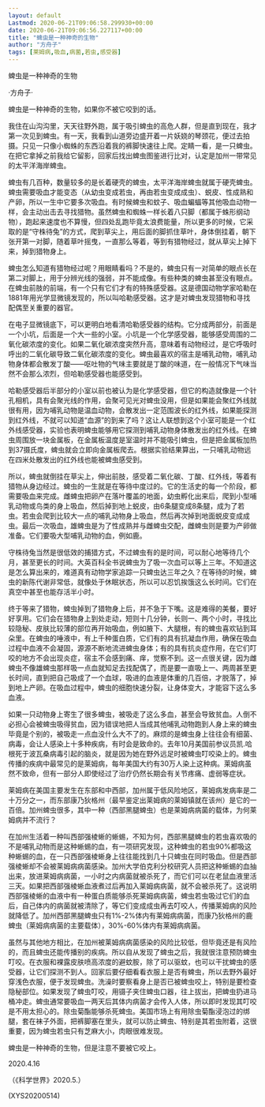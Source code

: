 ```yaml
---
layout: default
Lastmod: 2020-06-21T09:06:58.299930+00:00
date: 2020-06-21T09:06:56.227117+00:00
title: "蜱虫是一种神奇的生物"
author: "方舟子"
tags: [莱姆病,吸血,病菌,若虫,感受器]
---
```


蜱虫是一种神奇的生物

·方舟子·

蜱虫是一种神奇的生物，如果你不被它咬到的话。

我住在山沟沟里，天天往野外跑，属于吸引蜱虫的高危人群，但是直到现在，我才第一次见到蜱虫。有一天，我看到山道旁边盛开着一片妖娆的琴颈花，便过去拍摄。只见一只像小蜘蛛的东西沿着我的裤脚快速往上爬。定睛一看，是一只蜱虫。在把它拿掉之前我给它留影，回家后找出蜱虫图鉴进行比对，认定是加州一带常见的太平洋海岸蜱虫。

蜱虫有几百种，数量较多的是长着硬壳的蜱虫，太平洋海岸蜱虫就属于硬壳蜱虫。蜱虫需要吸血才能变态（从幼虫变成若虫，再由若虫变成成虫）、蜕皮、性成熟和产卵，所以一生中它要多次吸血。有时候蜱虫和蚊子、吸血蝙蝠等其他吸血动物一样，会主动出击去寻找猎物。虽然蜱虫和蜘蛛一样长着八只脚（都属于蛛形纲动物），跑起来速度也不算慢，但四处乱跑毕竟太浪费能量，所以更多的时候，它采取的是“守株待兔”的方式，爬到草尖上，用后面的脚抓住草叶，身体倒挂着，朝下张开第一对脚，随着草叶摇曳，一直那么等着，等到有猎物经过，就从草尖上掉下来，掉到猎物身上。

蜱虫怎么知道有猎物经过呢？用眼睛看吗？不是的，蜱虫只有一对简单的眼点长在第二对脚上，用于分辨光线的强弱，并不能成像。有些种类的蜱虫甚至没有眼点。在蜱虫前肢的前端，有一个只有它们才有的特殊感受器。这是德国动物学家哈勒在1881年用光学显微镜发现的，所以叫哈勒感受器。这才是对蜱虫发现猎物和寻找配偶至关重要的器官。

在电子显微镜底下，可以更明白地看清哈勒感受器的结构。它分成两部分，前面是一个小坑，后面是一个大一些的小室。小坑是一个化学感受器，能够感受周围的二氧化碳浓度的变化。如果二氧化碳浓度突然升高，意味着有动物经过，是它呼吸时呼出的二氧化碳导致二氧化碳浓度的变化。蜱虫最喜欢的宿主是哺乳动物，哺乳动物身体都会散发丁酸——呕吐物的气味主要就是丁酸的味道，在一般情况下气味当然不会那么浓烈，但哈勒感受器也能感受到。

哈勒感受器后半部分的小室以前也被认为是化学感受器，但它的构造就像是一个针孔相机，具有会聚光线的作用，会聚可见光对蜱虫没用，但是如果能会聚红外线就很有用，因为哺乳动物是温血动物，会散发出一定范围波长的红外线，如果能探测到红外线，不就可以知道“血源”的到来了吗？这让人联想到这个小室可能是一个红外线感受器，实验也表明蜱虫能够用它探测到哺乳动物身体散发出的红外线。在蜱虫周围放一块金属板，在金属板温度是室温时并不能吸引蜱虫，但是把金属板加热到37摄氏度，蜱虫就会立即向金属板爬去。根据实验结果算出，一只哺乳动物远在四米处散发出的红外线也能被蜱虫感受到。

所以，蜱虫就倒挂在草尖上，伸出前肢，感受着二氧化碳、丁酸、红外线，等着有猎物从身边经过。蜱虫的一生就是在等待中度过的。它的生活史的每一个阶段，都需要吸血来完成。雌蜱虫把卵产在落叶覆盖的地面，幼虫孵化出来后，爬到小型哺乳动物或鸟类的身上吸血，然后掉到地上蜕皮，由6条腿变成8条腿，成为了若虫。若虫会爬到比较大一点的哺乳动物身上吸血，然后再次掉到地面蜕皮变成成虫。最后一次吸血，雄蜱虫是为了性成熟并与雌蜱虫交配，雌蜱虫则是要为产卵做准备。它们要吸大型哺乳动物的血，例如鹿。

守株待兔当然是很低效的捕猎方式，不过蜱虫有的是时间，可以耐心地等待几个月，甚至更长的时间。大英百科全书说蜱虫为了吸一次血可以等上三年。不知道这是怎么算出来的，难道真有动物学家追踪一只蜱虫达三年之久？在等待的时候，蜱虫的新陈代谢非常低，就像处于休眠状态，所以可以忍饥挨饿这么长时间。它们在真空中甚至也能存活半小时。

终于等来了猎物，蜱虫掉到了猎物身上后，并不急于下嘴。这是难得的美餐，要好好享用。它们会在猎物身上到处走动，短则十几分钟，长则一、两个小时，寻找比较隐秘、皮肤比较薄的部位再开始吸血，例如腋下、大腿根，有的蜱虫喜欢钻到耳朵里。在蜱虫的唾液中，有上千种蛋白质，它们有的具有抗凝血作用，确保在吸血过程中血液不会凝固，源源不断地流进蜱虫身体；有的具有抗炎症作用，在它们叮咬的地方不会出现炎症，宿主不会感到痛、痒，觉察不到。这一点很关键，因为雌蜱虫不像雄蜱虫那样吸一点血就知足去找配偶了，而是要一直吸上一、两周甚至更长时间，直到把自己吸成了一个血球，吸进的血液是体重的几百倍，才脱落了，掉到地上产卵。在吸血过程中，蜱虫的细胞快速分裂，让身体变大，才能容下这么多血液。

如果一只动物身上寄生了很多蜱虫，被吸走了这么多血，甚至会导致贫血。人倒不必担心会被蜱虫吸得贫血，因为错误地把人当成其他哺乳动物跑到人身上来的蜱虫毕竟是个别的，被吸走一点血没什么大不了的。麻烦的是蜱虫身上往往会有细菌、病毒，会让人感染上十多种疾病，有时会是致命的。去年10月美国前参议员凯.哈根死于波瓦桑病毒引起的脑炎，就是因为她在野外远足时被蜱虫叮咬染上的。蜱虫传播的疾病中最常见的是莱姆病，每年美国大约有30万人染上这种病。莱姆病虽然不致命，但有一部分人即使经过了治疗仍然长期会有关节疼痛、虚弱等症状。

莱姆病在美国主要发生在东部和中西部，加州属于低风险地区，莱姆病发病率是二十万分之一，而东部康乃狄格州（最早鉴定出莱姆病的莱姆镇就在该州）是它的一百倍。加州蜱虫很多，其中一种（西部黑腿蜱虫）也是莱姆病病菌的载体，为何莱姆病并不流行？

在加州生活着一种叫西部强棱蜥的蜥蜴，不知为何，西部黑腿蜱虫的若虫喜欢吸的不是哺乳动物而是这种蜥蜴的血，有一项研究发现，这种蜱虫的若虫90%都吸这种蜥蜴的血，在一只西部强棱蜥身上往往能找到几十只蜱虫在同时吸血。但是西部强棱蜥却不会被莱姆病病菌感染。加州大学伯克利分校研究人员把这种蜥蜴的血抽出来，放进莱姆病病菌，一小时之内病菌就被杀死了，而它们可以在老鼠血液里活三天。如果把西部强棱蜥血液煮过后再加入莱姆病病菌，就不会被杀死了。这说明西部强棱蜥的血液中有一种蛋白质能够杀死莱姆病病菌，蜱虫若虫吸过它们的血后，自己体内的病菌就被清除了，等它们变成成虫再去叮咬人，传播莱姆病的风险就降低了。加州西部黑腿蜱虫只有1%-2%体内有莱姆病病菌，而康乃狄格州的鹿蜱虫（莱姆病病菌的主要载体），30%-60%体内有莱姆病病菌。

虽然与其他地方相比，在加州被莱姆病病菌感染的风险比较低，但毕竟还是有风险的，而且蜱虫还能传播别的疾病。所以自从发现了蜱虫之后，我就很注意预防蜱虫叮咬。在衣服和裸露皮肤喷高浓度的避蚊胺，除了可以驱蚊，也可以干扰蜱虫的感受器，让它们探测不到人。回家后要仔细看看衣服上是否有蜱虫，所以去野外最好穿浅色衣服，便于发现蜱虫。洗澡时要察看身上是否已被蜱虫咬上，特别是要检查隐秘部位。如果发现了蜱虫叮咬，用镊子夹住蜱虫口器，往上拔出，把蜱虫扔进马桶冲走。蜱虫通常要吸血一两天后其体内病菌才会传入人体，所以即时发现其叮咬是不用太担心的。除虫菊酯能够杀死蜱虫。美国市场上有用除虫菊酯浸泡过的绑腿，套在袜子外面，把裤脚塞在里头，就可以防止蜱虫、特别是其若虫附着，这很重要，因为蜱虫若虫只有芝麻大小，肉眼很难发现。

蜱虫是一种神奇的生物，但是注意不要被它咬上。

2020.4.16

（《科学世界》2020.5.）

(XYS20200514)

